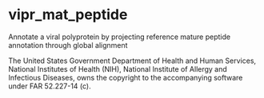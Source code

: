 # vipr_mat_peptide
Annotate a viral polyprotein by projecting reference mature peptide annotation through global alignment

The United States Government  Department of Health and Human Services, National Institutes of Health (NIH), National Institute of Allergy and Infectious Diseases, owns the copyright to the accompanying software under FAR 52.227-14 (c). 
